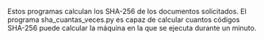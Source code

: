 Estos programas calculan los SHA-256 de los documentos solicitados. El programa sha_cuantas_veces.py es capaz de calcular cuantos códigos SHA-256 puede calcular la máquina en la que se ejecuta durante un minuto. 
